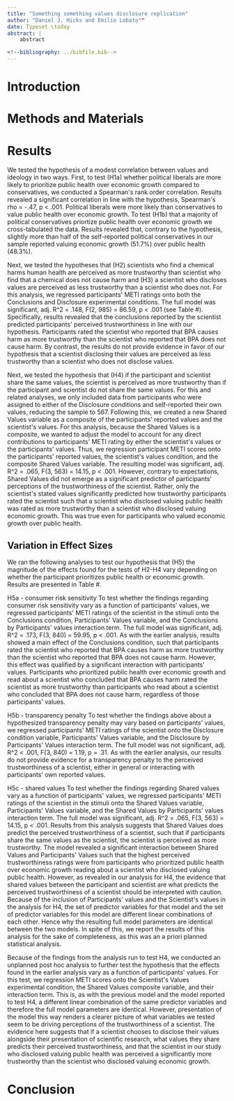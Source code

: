 ```yaml
---
title: "Something something values disclosure replication"
author: "Daniel J. Hicks and Emilio Lobato""
date: Typeset \today
abstract: |
	abstract

<!--bibliography: ../bibfile.bib-->
---
```


# Introduction #

# Methods and Materials #

# Results #

We tested the hypothesis of a modest correlation between values and ideology in two ways. First, to test (H1a) whether political liberals are more likely to prioritize public health over economic growth compared to conservatives, we conducted a Spearman's rank order correlation. Results revealed a significant correlation in line with the hypothesis, Spearman's rho = -.47, p < .001. Political liberals were more likely than conservatives to value public health over economic growth. To test (H1b) that a majority of political conservatives priortize public health over economic growth we cross-tabulated the data. Results revealed that, contrary to the hypothesis, slightly more than half of the self-reported political conservatives in our sample reported valuing economic growth (51.7%) over public health (48.3%).

Next, we tested the hypotheses that (H2) scientists who find a chemical harms human health are perceived as more trustworthy than scientist who find that a chemical does not cause harm and (H3) a scientist who discloses values are perceived as less trustworthy than a scientist who does not. For this analysis, we regressed participants' METI ratings onto both the Conclusions and Disclosure experimental conditions. The full model was significant, adj. R^2 = .148, F(2, 985) = 86.59, p < .001 (see Table #). Specifically, results revealed that the conclusions reported by the scientist predicted participants' perceived trustworthiness in line with our hypothesis. Participants rated the scientist who reported that BPA causes harm as more trustworthy than the scientist who reported that BPA does not cause harm. By contrast, the results do not provide evidence in favor of our hypothesis that a scientist disclosing their values are perceived as less trustworthy than a scientist who does not disclose values. 

Next, we tested the hypothesis that (H4) if the participant and scientist share the same values, the scientist is perceived as more trustworthy than if the participant and scientist do not share the same values. For this and related analyses, we only included data from participants who were assigned to either of the Disclosure conditions and self-reported their own values, reducing the sample to 567. Following this, we created a new Shared Values variable as a composite of the participants' reported values and the scientist's values. For this analysis, because the Shared Values is a composite, we wanted to adjust the model to account for any direct contributions to participants' METI rating by either the scientist's values or the participants' values. Thus, we regression participant METI scores onto the participants' reported values, the scientist's values condition, and the composite Shared Values variable. The resulting model was significant, adj. R^2 = .065, F(3, 563) = 14.15, p < .001. However, contrary to expectations, Shared Values did not emerge as a significant predictor of participants' perceptions of the trustworthiness of the scientist. Rather, only the scientist's stated values significantly predicted how trustworthy participants rated the scientist such that a scientist who disclosed valuing public health was rated as more trustworthy than a scientist who disclosed valuing economic growth. This was true even for participants who valued economic growth over public health.

## Variation in Effect Sizes ## 

We ran the following analyses to test our hypothesis that (H5) the magnitude of the effects found for the tests of H2-H4 vary depending on whether the participant prioritizes public health or economic growth. Results are presented in Table #.

H5a - consumer risk sensitivity
To test whether the findings regarding consumer risk sensitivity vary as a function of participants' values, we regressed participants' METI ratings of the scientist in the stimuli onto the Conclusions condition, Participants' Values variable, and the Conclusions by Participants' values interaction term. The full model was significant, adj. R^2 = .173, F(3, 840) = 59.95, p < .001. As with the earlier analysis, results showed a main effect of the Conclusions condition, such that participants rated the scientist who reported that BPA causes harm as more trustworthy than the scientist who reported that BPA does not cause harm. However, this effect was qualified by a significant interaction with participants' values. Participants who prioritized public health over economic growth and read about a scientist who concluded that BPA causes harm rated the scientist as more trustworthy than participants who read about a scientist who concluded that BPA does not cause harm, regardless of those participants' values.


H5b - transparency penalty
To test whether the findings above about a hypothesized transparency penalty may vary based on participants' values, we regressed participants' METI ratings of the scientist onto the Disclosure condition variable, Participants' Values variable, and the Disclosure by Participants' Values interaction term. The full model was not significant, adj. R^2 < .001, F(3, 840) = 1.19, p = .31. As with the earlier analysis, our results do not provide evidence for a transparency penalty to the perceived trustworthiness of a scientist, either in general or interacting with participants' own reported values. 


H5c - shared values
To test whether the findings regarding Shared values vary as a function of participants' values, we regressed participants' METI ratings of the scientist in the stimuli onto the Shared Values variable, Participants' Values variable, and the Shared Values by Participants' values interaction term. The full model was significant, adj. R^2 = .065, F(3, 563) = 14.15, p < .001. Results from this analysis suggests that Shared Values does predict the perceived trustworthiness of a scientist, such that if participants share the same values as the scientist, the scientist is perceived as more trustworthy. The model revealed a significant interaction between Shared Values and Participants' Values such that the highest perceived trustworthiness ratings were from participants who prioritized public health over economic growth reading about a scientist who disclosed valuing public health. However, as revealed in our analysis for H4, the evidence that shared values between the participant and scientist are what predicts the perceived trustworthiness of a scientist should be interpreted with caution. Because of the inclusion of Participants' values and the Scientist's values in the analysis for H4, the set of predictor variables for that model and the set of predictor variables for this model are different linear combinations of each other. Hence why the resulting full model parameters are identical between the two models. In spite of this, we report the results of this analysis for the sake of completeness, as this was an a priori planned statistical analysis.

Because of the findings from the analysis run to test H4, we conducted an unplanned post hoc analysis to further test the hypothesis that the effects found in the earlier analysis vary as a function of participants' values. For this test, we regression METI scores onto the Scientist's Values experimental condition, the Shared Values composite variable, and their interaction term. This is, as with the previous model and the model reported to test H4, a different linear combination of the same predictor variables and therefore the full model parameters are identical. However, presentation of the model this way renders a clearer picture of what variables we tested seem to be driving perceptions of the trustworthiness of a scientist. The evidence here suggests that if a scientist chooses to disclose their values alongside their presentation of scientific research, what values they share predicts their perceived trustworthiness, and that the scientist in our study who disclosed valuing public health was perceived a significantly more trustworthy than the scientist who disclosed valuing economic growth.


# Conclusion #

